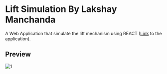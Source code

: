 # Lift Simulation By Lakshay Manchanda

A Web Application that simulate the lift mechanism using REACT ([Link](https://lakshaymanchanda.me/liftsimulation/) to the application).

## Preview

![1](https://user-images.githubusercontent.com/45519620/140039176-f3017a8d-e376-4013-9bbd-6734f88d49bc.PNG)
